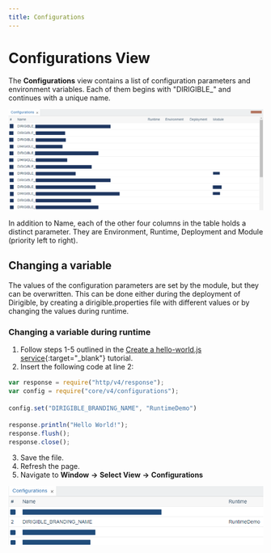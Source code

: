 ```yaml
---
title: Configurations
---
```


Configurations View
===

The **Configurations** view contains a list of configuration parameters and environment variables. Each of them begins with "DIRIGIBLE_" and continues with a unique name.

![Configurations View](../../../images/configurationsview.png)

In addition to Name, each of the other four columns in the table holds a distinct parameter. They are Environment, Runtime, Deployment and Module (priority left to right).

## Changing a variable

The values of the configuration parameters are set by the module, but they can be overwritten. This can be done either during the deployment of Dirigible, by creating a dirigible.properties file with different values or by changing the values during runtime.

### Changing a variable during runtime
1. Follow steps 1-5 outlined in the [Create a hello-world.js service](../../../#create-a-hello-worldjs-service){:target="_blank"} tutorial.
2. Insert the following code at line 2:
``` javascript hl_lines="2 3 4"
var response = require("http/v4/response");
var config = require("core/v4/configurations");

config.set("DIRIGIBLE_BRANDING_NAME", "RuntimeDemo")

response.println("Hello World!");
response.flush();
response.close();
``` 
3. Save the file.
4. Refresh the page. 
5. Navigate to **Window** **&rarr;** **Select View** **&rarr;** **Configurations**

![Configurations Overwrite](../../../images/configurationsoverwrite.png)
